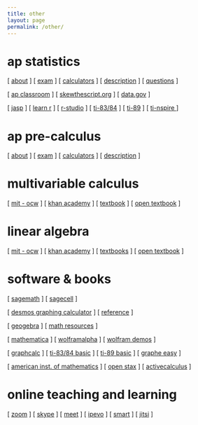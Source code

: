 ```yaml
---
title: other
layout: page
permalink: /other/
---
```


     
# ap statistics
[ <a href="https://apstudents.collegeboard.org/courses/ap-statistics" target="_blank">about</a> ] 
[ <a href="https://apstudents.collegeboard.org/courses/ap-statistics/assessment" target="_blank">exam</a> ] 
[ <a href="https://apstudents.collegeboard.org/exam-policies-guidelines/calculator-policies" target="_blank">calculators</a> ]
[ <a href="https://apcentral.collegeboard.org/media/pdf/ap-statistics-course-and-exam-description.pdf" target="_blank">description</a> ]
[ <a href="https://apcentral.collegeboard.org/courses/ap-statistics/exam/past-exam-questions" target="_blank">questions</a> ]

[ <a href="https://apclassroom.collegeboard.org/33/home" target="_blank">ap classroom</a> ]
[ <a href="https://skewthescript.org/ap-stats-curriculum" target="_blank">skewthescript.org</a> ]
[ <a href="https://data.gov/" target="_blank">data.gov</a> ]

[ <a href="https://jasp-stats.org/" target="_blank">jasp</a> ] 
[ <a href="https://www.w3schools.com/r/default.asp" target="_blank">learn r</a> ]
[ <a href="https://posit.co/download/rstudio-desktop/" target="_blank">r-studio</a> ]
[ <a href="https://www.ticalc.org/pub/83plus/basic/math/statistics/" target="_blank">ti-83/84</a> ]
[ <a href="https://education.ti.com/en/software/details/en/31FC737C43CF43B0ADA1CF67420C3AA8/89statisticswithlisteditor" target="_blank">ti-89</a> ]
[ <a href="https://www.mathlore.net/files/TInspireCX_Skills_for_APstats.pdf" target="_blank"> ti-nspire </a> ]

# ap pre-calculus
[ <a href="https://apstudents.collegeboard.org/courses/ap-precalculus" target="_blank">about</a> ] 
[ <a href="https://apstudents.collegeboard.org/courses/ap-precalculus/assessment" target="_blank">exam</a> ] 
[ <a href="https://apstudents.collegeboard.org/exam-policies-guidelines/calculator-policies" target="_blank">calculators</a> ]
[ <a href="https://apcentral.collegeboard.org/media/pdf/ap-precalculus-course-and-exam-description.pdf" target="_blank">description</a> ]

# multivariable calculus
[ <a href="https://ocw.mit.edu/courses/18-02sc-multivariable-calculus-fall-2010/" target="_blank">mit - ocw</a> ] 
[ <a href="https://www.khanacademy.org/math/multivariable-calculus" target="_blank">khan academy</a> ] 
[ <a href="https://www.whitman.edu/mathematics/multivariable/multivariable.pdf" target="_blank"> textbook</a> ]
[ <a href="https://open.umn.edu/opentextbooks/textbooks/780" target="_blank">open textbook</a> ]

# linear algebra
[ <a href="https://ocw.mit.edu/courses/18-06sc-linear-algebra-fall-2011/" target="_blank"> mit - ocw</a> ] 
[ <a href="https://www.khanacademy.org/math/linear-algebra" target="_blank">khan academy</a> ] 
[ <a href="https://opentext.uleth.ca/linalg.html" target="_blank"> textbooks</a> ]
[ <a href="https://open.umn.edu/opentextbooks/textbooks/5" target="_blank">open textbook</a> ]

# software & books
[ <a href="https://www.sagemath.org/" target="_blank">sagemath</a> ] [ <a href="https://sagecell.sagemath.org/" target="_blank"> sagecell</a> ]


[ <a href="https://www.desmos.com/calculator" target="_blank">desmos graphing calculator</a> ] [ <a href="https://help.desmos.com/hc/en-us/categories/4406369954701-Graphing-Calculator" target="_blank">reference</a> ]


[ <a href="https://www.geogebra.org/?lang=en" target="_blank">geogebra</a> ] [ <a href="https://www.geogebra.org/math" target="_blank"> math resources</a> ]

[ <a href="https://www.wolfram.com/mathematica/" target="_blank">mathematica</a> ] [ <a href="https://www.wolframalpha.com/" target="_blank">wolframalpha</a> ] [ <a href="https://demonstrations.wolfram.com/" target="_blank"> wolfram demos</a> ]

[ <a href="https://www.graphcalc.com/download.shtml" target="_blank">graphcalc</a> ] 
[ <a href="https://www.ticalc.org/pub/83plus/basic/math/" target="_blank"> ti-83/84 basic</a> ]
[ <a href="https://www.ticalc.org/pub/89/basic/math/" target="_blank"> ti-89 basic</a> ]
[ <a href="https://archive.org/details/tucows_343020_Graphe_Easy" target="_blank"> graphe easy</a> ]

[ <a href="https://aimath.org/textbooks/approved-textbooks/" target="_blank"> american inst. of mathematics</a> ] [ <a href="https://openstax.org/" target="_blank"> open stax</a> ]
[ <a href="https://activecalculus.org/" target="_blank"> activecalculus</a> ]

# online teaching and learning

[ <a href="https://zoom.us/download" target="_blank">zoom</a> ]
[ <a href="https://www.skype.com/en/get-skype/" target="_blank">skype</a> ]
[ <a href="https://meet.google.com/" target="_blank">meet</a> ]
[ <a href="https://www.ipevo.com/software" target="_blank">ipevo</a> ]
[ <a href="https://support.smarttech.com/software/smart-notebook" target="_blank"> smart</a> ]
[ <a href="https://meet.jit.si/" target="_blank">jitsi</a> ]

